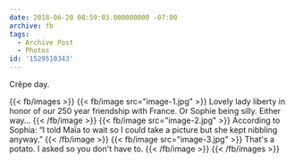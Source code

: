 ```yaml
---
date: 2018-06-20 08:59:03.000000000 -07:00
archive: fb
tags: 
  - Archive Post
  - Photos
id: '1529510343'
---
```


Crêpe day.

{{< fb/images >}}
{{< fb/image src="image-1.jpg" >}}
Lovely lady liberty in honor of our 250 year friendship with France. Or Sophie being silly. Either way…
{{< /fb/image >}}
{{< fb/image src="image-2.jpg" >}}
According to Sophia: “I told Maïa to wait so I could take a picture but she kept nibbling anyway.”
{{< /fb/image >}}
{{< fb/image src="image-3.jpg" >}}
That's a potato. I asked so you don't have to.
{{< /fb/image >}}
{{< /fb/images >}}
